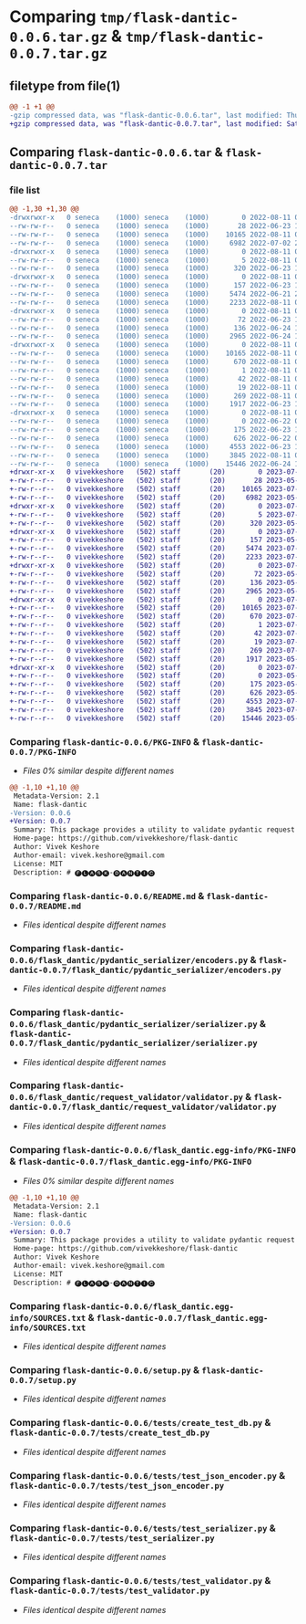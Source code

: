 # Comparing `tmp/flask-dantic-0.0.6.tar.gz` & `tmp/flask-dantic-0.0.7.tar.gz`

## filetype from file(1)

```diff
@@ -1 +1 @@
-gzip compressed data, was "flask-dantic-0.0.6.tar", last modified: Thu Aug 11 08:43:01 2022, max compression
+gzip compressed data, was "flask-dantic-0.0.7.tar", last modified: Sat Jul  1 19:45:14 2023, max compression
```

## Comparing `flask-dantic-0.0.6.tar` & `flask-dantic-0.0.7.tar`

### file list

```diff
@@ -1,30 +1,30 @@
-drwxrwxr-x   0 seneca    (1000) seneca    (1000)        0 2022-08-11 08:43:01.160313 flask-dantic-0.0.6/
--rw-rw-r--   0 seneca    (1000) seneca    (1000)       28 2022-06-23 11:36:35.000000 flask-dantic-0.0.6/MANIFEST.in
--rw-rw-r--   0 seneca    (1000) seneca    (1000)    10165 2022-08-11 08:43:01.160313 flask-dantic-0.0.6/PKG-INFO
--rw-rw-r--   0 seneca    (1000) seneca    (1000)     6982 2022-07-02 20:13:01.000000 flask-dantic-0.0.6/README.md
-drwxrwxr-x   0 seneca    (1000) seneca    (1000)        0 2022-08-11 08:43:01.156313 flask-dantic-0.0.6/flask_dantic/
--rw-rw-r--   0 seneca    (1000) seneca    (1000)        5 2022-08-11 08:40:49.000000 flask-dantic-0.0.6/flask_dantic/VERSION
--rw-rw-r--   0 seneca    (1000) seneca    (1000)      320 2022-06-23 15:18:59.000000 flask-dantic-0.0.6/flask_dantic/__init__.py
-drwxrwxr-x   0 seneca    (1000) seneca    (1000)        0 2022-08-11 08:43:01.156313 flask-dantic-0.0.6/flask_dantic/pydantic_serializer/
--rw-rw-r--   0 seneca    (1000) seneca    (1000)      157 2022-06-23 11:57:04.000000 flask-dantic-0.0.6/flask_dantic/pydantic_serializer/__init__.py
--rw-rw-r--   0 seneca    (1000) seneca    (1000)     5474 2022-06-21 23:00:02.000000 flask-dantic-0.0.6/flask_dantic/pydantic_serializer/encoders.py
--rw-rw-r--   0 seneca    (1000) seneca    (1000)     2233 2022-08-11 08:36:25.000000 flask-dantic-0.0.6/flask_dantic/pydantic_serializer/serializer.py
-drwxrwxr-x   0 seneca    (1000) seneca    (1000)        0 2022-08-11 08:43:01.156313 flask-dantic-0.0.6/flask_dantic/request_validator/
--rw-rw-r--   0 seneca    (1000) seneca    (1000)       72 2022-06-23 15:18:38.000000 flask-dantic-0.0.6/flask_dantic/request_validator/__init__.py
--rw-rw-r--   0 seneca    (1000) seneca    (1000)      136 2022-06-24 11:34:11.000000 flask-dantic-0.0.6/flask_dantic/request_validator/exceptions.py
--rw-rw-r--   0 seneca    (1000) seneca    (1000)     2965 2022-06-24 11:34:11.000000 flask-dantic-0.0.6/flask_dantic/request_validator/validator.py
-drwxrwxr-x   0 seneca    (1000) seneca    (1000)        0 2022-08-11 08:43:01.156313 flask-dantic-0.0.6/flask_dantic.egg-info/
--rw-rw-r--   0 seneca    (1000) seneca    (1000)    10165 2022-08-11 08:43:01.000000 flask-dantic-0.0.6/flask_dantic.egg-info/PKG-INFO
--rw-rw-r--   0 seneca    (1000) seneca    (1000)      670 2022-08-11 08:43:01.000000 flask-dantic-0.0.6/flask_dantic.egg-info/SOURCES.txt
--rw-rw-r--   0 seneca    (1000) seneca    (1000)        1 2022-08-11 08:43:01.000000 flask-dantic-0.0.6/flask_dantic.egg-info/dependency_links.txt
--rw-rw-r--   0 seneca    (1000) seneca    (1000)       42 2022-08-11 08:43:01.000000 flask-dantic-0.0.6/flask_dantic.egg-info/requires.txt
--rw-rw-r--   0 seneca    (1000) seneca    (1000)       19 2022-08-11 08:43:01.000000 flask-dantic-0.0.6/flask_dantic.egg-info/top_level.txt
--rw-rw-r--   0 seneca    (1000) seneca    (1000)      269 2022-08-11 08:43:01.160313 flask-dantic-0.0.6/setup.cfg
--rw-rw-r--   0 seneca    (1000) seneca    (1000)     1917 2022-06-23 11:53:28.000000 flask-dantic-0.0.6/setup.py
-drwxrwxr-x   0 seneca    (1000) seneca    (1000)        0 2022-08-11 08:43:01.160313 flask-dantic-0.0.6/tests/
--rw-rw-r--   0 seneca    (1000) seneca    (1000)        0 2022-06-22 00:49:11.000000 flask-dantic-0.0.6/tests/__init__.py
--rw-rw-r--   0 seneca    (1000) seneca    (1000)      175 2022-06-23 18:26:37.000000 flask-dantic-0.0.6/tests/conftest.py
--rw-rw-r--   0 seneca    (1000) seneca    (1000)      626 2022-06-22 09:13:51.000000 flask-dantic-0.0.6/tests/create_test_db.py
--rw-rw-r--   0 seneca    (1000) seneca    (1000)     4553 2022-06-23 11:56:42.000000 flask-dantic-0.0.6/tests/test_json_encoder.py
--rw-rw-r--   0 seneca    (1000) seneca    (1000)     3845 2022-08-11 08:40:16.000000 flask-dantic-0.0.6/tests/test_serializer.py
--rw-rw-r--   0 seneca    (1000) seneca    (1000)    15446 2022-06-24 11:34:11.000000 flask-dantic-0.0.6/tests/test_validator.py
+drwxr-xr-x   0 vivekkeshore   (502) staff       (20)        0 2023-07-01 19:45:14.786934 flask-dantic-0.0.7/
+-rw-r--r--   0 vivekkeshore   (502) staff       (20)       28 2023-05-28 19:20:55.000000 flask-dantic-0.0.7/MANIFEST.in
+-rw-r--r--   0 vivekkeshore   (502) staff       (20)    10165 2023-07-01 19:45:14.787102 flask-dantic-0.0.7/PKG-INFO
+-rw-r--r--   0 vivekkeshore   (502) staff       (20)     6982 2023-05-28 19:20:55.000000 flask-dantic-0.0.7/README.md
+drwxr-xr-x   0 vivekkeshore   (502) staff       (20)        0 2023-07-01 19:45:14.783217 flask-dantic-0.0.7/flask_dantic/
+-rw-r--r--   0 vivekkeshore   (502) staff       (20)        5 2023-07-01 19:43:58.000000 flask-dantic-0.0.7/flask_dantic/VERSION
+-rw-r--r--   0 vivekkeshore   (502) staff       (20)      320 2023-05-28 19:20:55.000000 flask-dantic-0.0.7/flask_dantic/__init__.py
+drwxr-xr-x   0 vivekkeshore   (502) staff       (20)        0 2023-07-01 19:45:14.784843 flask-dantic-0.0.7/flask_dantic/pydantic_serializer/
+-rw-r--r--   0 vivekkeshore   (502) staff       (20)      157 2023-05-28 19:20:55.000000 flask-dantic-0.0.7/flask_dantic/pydantic_serializer/__init__.py
+-rw-r--r--   0 vivekkeshore   (502) staff       (20)     5474 2023-07-01 19:37:45.000000 flask-dantic-0.0.7/flask_dantic/pydantic_serializer/encoders.py
+-rw-r--r--   0 vivekkeshore   (502) staff       (20)     2233 2023-07-01 19:37:49.000000 flask-dantic-0.0.7/flask_dantic/pydantic_serializer/serializer.py
+drwxr-xr-x   0 vivekkeshore   (502) staff       (20)        0 2023-07-01 19:45:14.785405 flask-dantic-0.0.7/flask_dantic/request_validator/
+-rw-r--r--   0 vivekkeshore   (502) staff       (20)       72 2023-05-28 19:20:55.000000 flask-dantic-0.0.7/flask_dantic/request_validator/__init__.py
+-rw-r--r--   0 vivekkeshore   (502) staff       (20)      136 2023-05-28 19:20:55.000000 flask-dantic-0.0.7/flask_dantic/request_validator/exceptions.py
+-rw-r--r--   0 vivekkeshore   (502) staff       (20)     2965 2023-05-28 19:20:55.000000 flask-dantic-0.0.7/flask_dantic/request_validator/validator.py
+drwxr-xr-x   0 vivekkeshore   (502) staff       (20)        0 2023-07-01 19:45:14.784190 flask-dantic-0.0.7/flask_dantic.egg-info/
+-rw-r--r--   0 vivekkeshore   (502) staff       (20)    10165 2023-07-01 19:45:14.000000 flask-dantic-0.0.7/flask_dantic.egg-info/PKG-INFO
+-rw-r--r--   0 vivekkeshore   (502) staff       (20)      670 2023-07-01 19:45:14.000000 flask-dantic-0.0.7/flask_dantic.egg-info/SOURCES.txt
+-rw-r--r--   0 vivekkeshore   (502) staff       (20)        1 2023-07-01 19:45:14.000000 flask-dantic-0.0.7/flask_dantic.egg-info/dependency_links.txt
+-rw-r--r--   0 vivekkeshore   (502) staff       (20)       42 2023-07-01 19:45:14.000000 flask-dantic-0.0.7/flask_dantic.egg-info/requires.txt
+-rw-r--r--   0 vivekkeshore   (502) staff       (20)       19 2023-07-01 19:45:14.000000 flask-dantic-0.0.7/flask_dantic.egg-info/top_level.txt
+-rw-r--r--   0 vivekkeshore   (502) staff       (20)      269 2023-07-01 19:45:14.787795 flask-dantic-0.0.7/setup.cfg
+-rw-r--r--   0 vivekkeshore   (502) staff       (20)     1917 2023-05-28 19:20:55.000000 flask-dantic-0.0.7/setup.py
+drwxr-xr-x   0 vivekkeshore   (502) staff       (20)        0 2023-07-01 19:45:14.786643 flask-dantic-0.0.7/tests/
+-rw-r--r--   0 vivekkeshore   (502) staff       (20)        0 2023-05-28 19:20:54.000000 flask-dantic-0.0.7/tests/__init__.py
+-rw-r--r--   0 vivekkeshore   (502) staff       (20)      175 2023-05-28 19:20:54.000000 flask-dantic-0.0.7/tests/conftest.py
+-rw-r--r--   0 vivekkeshore   (502) staff       (20)      626 2023-05-28 19:20:54.000000 flask-dantic-0.0.7/tests/create_test_db.py
+-rw-r--r--   0 vivekkeshore   (502) staff       (20)     4553 2023-07-01 19:37:41.000000 flask-dantic-0.0.7/tests/test_json_encoder.py
+-rw-r--r--   0 vivekkeshore   (502) staff       (20)     3845 2023-07-01 19:37:32.000000 flask-dantic-0.0.7/tests/test_serializer.py
+-rw-r--r--   0 vivekkeshore   (502) staff       (20)    15446 2023-05-28 19:20:54.000000 flask-dantic-0.0.7/tests/test_validator.py
```

### Comparing `flask-dantic-0.0.6/PKG-INFO` & `flask-dantic-0.0.7/PKG-INFO`

 * *Files 0% similar despite different names*

```diff
@@ -1,10 +1,10 @@
 Metadata-Version: 2.1
 Name: flask-dantic
-Version: 0.0.6
+Version: 0.0.7
 Summary: This package provides a utility to validate pydantic request models and also serialize db object using pydantic models.
 Home-page: https://github.com/vivekkeshore/flask-dantic
 Author: Vivek Keshore
 Author-email: vivek.keshore@gmail.com
 License: MIT
 Description: # 🅕🅛🅐🅢🅚-🅓🅐🅝🅣🅘🅒
```

### Comparing `flask-dantic-0.0.6/README.md` & `flask-dantic-0.0.7/README.md`

 * *Files identical despite different names*

### Comparing `flask-dantic-0.0.6/flask_dantic/pydantic_serializer/encoders.py` & `flask-dantic-0.0.7/flask_dantic/pydantic_serializer/encoders.py`

 * *Files identical despite different names*

### Comparing `flask-dantic-0.0.6/flask_dantic/pydantic_serializer/serializer.py` & `flask-dantic-0.0.7/flask_dantic/pydantic_serializer/serializer.py`

 * *Files identical despite different names*

### Comparing `flask-dantic-0.0.6/flask_dantic/request_validator/validator.py` & `flask-dantic-0.0.7/flask_dantic/request_validator/validator.py`

 * *Files identical despite different names*

### Comparing `flask-dantic-0.0.6/flask_dantic.egg-info/PKG-INFO` & `flask-dantic-0.0.7/flask_dantic.egg-info/PKG-INFO`

 * *Files 0% similar despite different names*

```diff
@@ -1,10 +1,10 @@
 Metadata-Version: 2.1
 Name: flask-dantic
-Version: 0.0.6
+Version: 0.0.7
 Summary: This package provides a utility to validate pydantic request models and also serialize db object using pydantic models.
 Home-page: https://github.com/vivekkeshore/flask-dantic
 Author: Vivek Keshore
 Author-email: vivek.keshore@gmail.com
 License: MIT
 Description: # 🅕🅛🅐🅢🅚-🅓🅐🅝🅣🅘🅒
```

### Comparing `flask-dantic-0.0.6/flask_dantic.egg-info/SOURCES.txt` & `flask-dantic-0.0.7/flask_dantic.egg-info/SOURCES.txt`

 * *Files identical despite different names*

### Comparing `flask-dantic-0.0.6/setup.py` & `flask-dantic-0.0.7/setup.py`

 * *Files identical despite different names*

### Comparing `flask-dantic-0.0.6/tests/create_test_db.py` & `flask-dantic-0.0.7/tests/create_test_db.py`

 * *Files identical despite different names*

### Comparing `flask-dantic-0.0.6/tests/test_json_encoder.py` & `flask-dantic-0.0.7/tests/test_json_encoder.py`

 * *Files identical despite different names*

### Comparing `flask-dantic-0.0.6/tests/test_serializer.py` & `flask-dantic-0.0.7/tests/test_serializer.py`

 * *Files identical despite different names*

### Comparing `flask-dantic-0.0.6/tests/test_validator.py` & `flask-dantic-0.0.7/tests/test_validator.py`

 * *Files identical despite different names*

